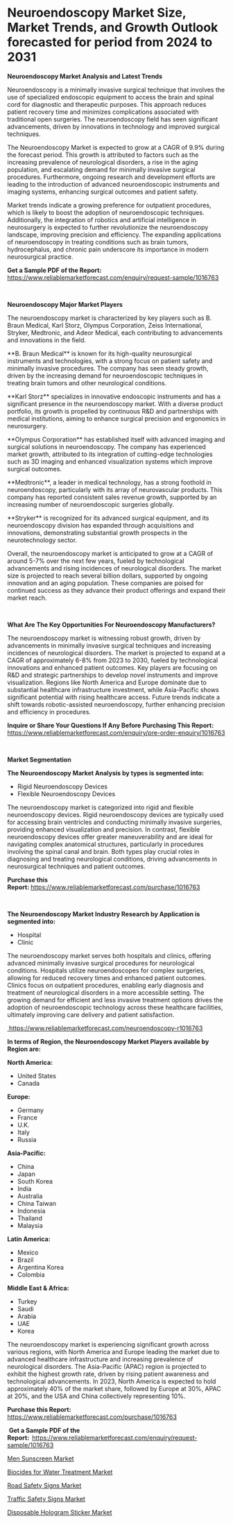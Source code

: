 <p><h1>Neuroendoscopy Market Size, Market Trends, and Growth Outlook forecasted for period from 2024 to 2031</h1></p><p><strong>Neuroendoscopy Market Analysis and Latest Trends</strong></p>
<p><p>Neuroendoscopy is a minimally invasive surgical technique that involves the use of specialized endoscopic equipment to access the brain and spinal cord for diagnostic and therapeutic purposes. This approach reduces patient recovery time and minimizes complications associated with traditional open surgeries. The neuroendoscopy field has seen significant advancements, driven by innovations in technology and improved surgical techniques.</p><p>The Neuroendoscopy Market is expected to grow at a CAGR of 9.9% during the forecast period. This growth is attributed to factors such as the increasing prevalence of neurological disorders, a rise in the aging population, and escalating demand for minimally invasive surgical procedures. Furthermore, ongoing research and development efforts are leading to the introduction of advanced neuroendoscopic instruments and imaging systems, enhancing surgical outcomes and patient safety.</p><p>Market trends indicate a growing preference for outpatient procedures, which is likely to boost the adoption of neuroendoscopic techniques. Additionally, the integration of robotics and artificial intelligence in neurosurgery is expected to further revolutionize the neuroendoscopy landscape, improving precision and efficiency. The expanding applications of neuroendoscopy in treating conditions such as brain tumors, hydrocephalus, and chronic pain underscore its importance in modern neurosurgical practice.</p></p>
<p><strong>Get a Sample PDF of the Report:&nbsp;</strong> <a href="https://www.reliablemarketforecast.com/enquiry/request-sample/1016763">https://www.reliablemarketforecast.com/enquiry/request-sample/1016763</a></p>
<p>&nbsp;</p>
<p><strong>Neuroendoscopy Major Market Players</strong></p>
<p><p>The neuroendoscopy market is characterized by key players such as B. Braun Medical, Karl Storz, Olympus Corporation, Zeiss International, Stryker, Medtronic, and Adeor Medical, each contributing to advancements and innovations in the field.</p><p>**B. Braun Medical** is known for its high-quality neurosurgical instruments and technologies, with a strong focus on patient safety and minimally invasive procedures. The company has seen steady growth, driven by the increasing demand for neuroendoscopic techniques in treating brain tumors and other neurological conditions.</p><p>**Karl Storz** specializes in innovative endoscopic instruments and has a significant presence in the neuroendoscopy market. With a diverse product portfolio, its growth is propelled by continuous R&D and partnerships with medical institutions, aiming to enhance surgical precision and ergonomics in neurosurgery.</p><p>**Olympus Corporation** has established itself with advanced imaging and surgical solutions in neuroendoscopy. The company has experienced market growth, attributed to its integration of cutting-edge technologies such as 3D imaging and enhanced visualization systems which improve surgical outcomes.</p><p>**Medtronic**, a leader in medical technology, has a strong foothold in neuroendoscopy, particularly with its array of neurovascular products. This company has reported consistent sales revenue growth, supported by an increasing number of neuroendoscopic surgeries globally. </p><p>**Stryker** is recognized for its advanced surgical equipment, and its neuroendoscopy division has expanded through acquisitions and innovations, demonstrating substantial growth prospects in the neurotechnology sector.</p><p>Overall, the neuroendoscopy market is anticipated to grow at a CAGR of around 5-7% over the next few years, fueled by technological advancements and rising incidences of neurological disorders. The market size is projected to reach several billion dollars, supported by ongoing innovation and an aging population. These companies are poised for continued success as they advance their product offerings and expand their market reach.</p></p>
<p>&nbsp;</p>
<p><strong>What Are The Key Opportunities For Neuroendoscopy Manufacturers?</strong></p>
<p><p>The neuroendoscopy market is witnessing robust growth, driven by advancements in minimally invasive surgical techniques and increasing incidences of neurological disorders. The market is projected to expand at a CAGR of approximately 6-8% from 2023 to 2030, fueled by technological innovations and enhanced patient outcomes. Key players are focusing on R&D and strategic partnerships to develop novel instruments and improve visualization. Regions like North America and Europe dominate due to substantial healthcare infrastructure investment, while Asia-Pacific shows significant potential with rising healthcare access. Future trends indicate a shift towards robotic-assisted neuroendoscopy, further enhancing precision and efficiency in procedures.</p></p>
<p><strong>Inquire or Share Your Questions If Any Before Purchasing This Report:</strong> <a href="https://www.reliablemarketforecast.com/enquiry/pre-order-enquiry/1016763">https://www.reliablemarketforecast.com/enquiry/pre-order-enquiry/1016763</a></p>
<p>&nbsp;</p>
<p><strong>Market Segmentation</strong></p>
<p><strong>The Neuroendoscopy Market Analysis by types is segmented into:</strong></p>
<p><ul><li>Rigid Neuroendoscopy Devices</li><li>Flexible Neuroendoscopy Devices</li></ul></p>
<p><p>The neuroendoscopy market is categorized into rigid and flexible neuroendoscopy devices. Rigid neuroendoscopy devices are typically used for accessing brain ventricles and conducting minimally invasive surgeries, providing enhanced visualization and precision. In contrast, flexible neuroendoscopy devices offer greater maneuverability and are ideal for navigating complex anatomical structures, particularly in procedures involving the spinal canal and brain. Both types play crucial roles in diagnosing and treating neurological conditions, driving advancements in neurosurgical techniques and patient outcomes.</p></p>
<p><strong>Purchase this Report:&nbsp;</strong><a href="https://www.reliablemarketforecast.com/purchase/1016763">https://www.reliablemarketforecast.com/purchase/1016763</a></p>
<p>&nbsp;</p>
<p><strong>The Neuroendoscopy Market Industry Research by Application is segmented into:</strong></p>
<p><ul><li>Hospital</li><li>Clinic</li></ul></p>
<p><p>The neuroendoscopy market serves both hospitals and clinics, offering advanced minimally invasive surgical procedures for neurological conditions. Hospitals utilize neuroendoscopes for complex surgeries, allowing for reduced recovery times and enhanced patient outcomes. Clinics focus on outpatient procedures, enabling early diagnosis and treatment of neurological disorders in a more accessible setting. The growing demand for efficient and less invasive treatment options drives the adoption of neuroendoscopic technology across these healthcare facilities, ultimately improving care delivery and patient satisfaction.</p></p>
<p><a href="https://www.reliablemarketforecast.com/neuroendoscopy-r1016763">&nbsp;https://www.reliablemarketforecast.com/neuroendoscopy-r1016763</a></p>
<p><strong>In terms of Region, the Neuroendoscopy Market Players available by Region are:</strong></p>
<p>
    <p> <strong> North America: </strong>
        <ul>
            <li>United States</li>
            <li>Canada</li>
        </ul>
        </p> 
    <p> <strong> Europe: </strong>
        <ul>
            <li>Germany</li>
            <li>France</li>
            <li>U.K.</li>
            <li>Italy</li>
            <li>Russia</li>
        </ul>
        </p> 
    <p> <strong> Asia-Pacific: </strong>
        <ul>
            <li>China</li>
            <li>Japan</li>
            <li>South Korea</li>
            <li>India</li>
            <li>Australia</li>
            <li>China Taiwan</li>
            <li>Indonesia</li>
            <li>Thailand</li>
            <li>Malaysia</li>
        </ul>
        </p> 
    <p> <strong> Latin America: </strong>
        <ul>
            <li>Mexico</li>
            <li>Brazil</li>
            <li>Argentina Korea</li>
            <li>Colombia</li>
        </ul>
        </p> 
    <p> <strong> Middle East & Africa: </strong>
        <ul>
            <li>Turkey</li>
            <li>Saudi</li>
            <li>Arabia</li>
            <li>UAE</li>
            <li>Korea</li>
        </ul>
    </p>
    </p>
<p><p>The neuroendoscopy market is experiencing significant growth across various regions, with North America and Europe leading the market due to advanced healthcare infrastructure and increasing prevalence of neurological disorders. The Asia-Pacific (APAC) region is projected to exhibit the highest growth rate, driven by rising patient awareness and technological advancements. In 2023, North America is expected to hold approximately 40% of the market share, followed by Europe at 30%, APAC at 20%, and the USA and China collectively representing 10%.</p></p>
<p><strong>Purchase this Report: </strong><a href="https://www.reliablemarketforecast.com/purchase/1016763">https://www.reliablemarketforecast.com/purchase/1016763</a></p>
<p>&nbsp;<strong>Get a Sample PDF of the Report:&nbsp;&nbsp;</strong><a href="https://www.reliablemarketforecast.com/enquiry/request-sample/1016763">https://www.reliablemarketforecast.com/enquiry/request-sample/1016763</a></p>
<p><strong></strong></p>
<p><p><a href="https://www.linkedin.com/pulse/men-sunscreen-market-essentials-key-players-demand-acgse?trackingId=kAk5MtPuTvSvINh9J0SqQw%3D%3D">Men Sunscreen Market</a></p><p><a href="https://issuu.com/reportprime-2/docs/biocides-for-water-treatment-market_ff5b9ffee5b82a">Biocides for Water Treatment Market</a></p><p><a href="https://medium.com/@janetvalentinh15/the-road-safety-signs-market-prioritizes-cost-control-and-efficiency-enhancement-155a258d8f18">Road Safety Signs Market</a></p><p><a href="https://medium.com/@vaniquavaughn8/the-traffic-safety-signs-market-decisions-are-mostly-driven-by-resource-optimization-and-c676c0126ba6">Traffic Safety Signs Market</a></p><p><a href="https://issuu.com/reportprime-2/docs/disposable-hologram-sticker-market-_a59b2b16414c06">Disposable Hologram Sticker Market</a></p></p>